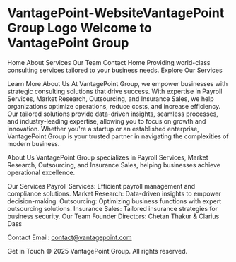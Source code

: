# VantagePoint-WebsiteVantagePoint Group Logo Welcome to VantagePoint Group
Home About Services Our Team Contact
Home
Providing world-class consulting services tailored to your business needs. Explore Our Services

Learn More
About Us
At VantagePoint Group, we empower businesses with strategic consulting solutions that drive success. With expertise in Payroll Services, Market Research, Outsourcing, and Insurance Sales, we help organizations optimize operations, reduce costs, and increase efficiency. Our tailored solutions provide data-driven insights, seamless processes, and industry-leading expertise, allowing you to focus on growth and innovation. Whether you're a startup or an established enterprise, VantagePoint Group is your trusted partner in navigating the complexities of modern business.

About Us
VantagePoint Group specializes in Payroll Services, Market Research, Outsourcing, and Insurance Sales, helping businesses achieve operational excellence.

Our Services
Payroll Services: Efficient payroll management and compliance solutions.
Market Research: Data-driven insights to empower decision-making.
Outsourcing: Optimizing business functions with expert outsourcing solutions.
Insurance Sales: Tailored insurance strategies for business security.
Our Team
Founder Directors: Chetan Thakur & Clarius Dass

Contact
Email: contact@vantagepoint.com

Get in Touch
© 2025 VantagePoint Group. All rights reserved.
